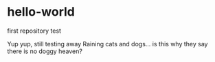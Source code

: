 # hello-world
first repository test

Yup yup, still testing away
Raining cats and dogs... is this why they say there is no doggy heaven?
